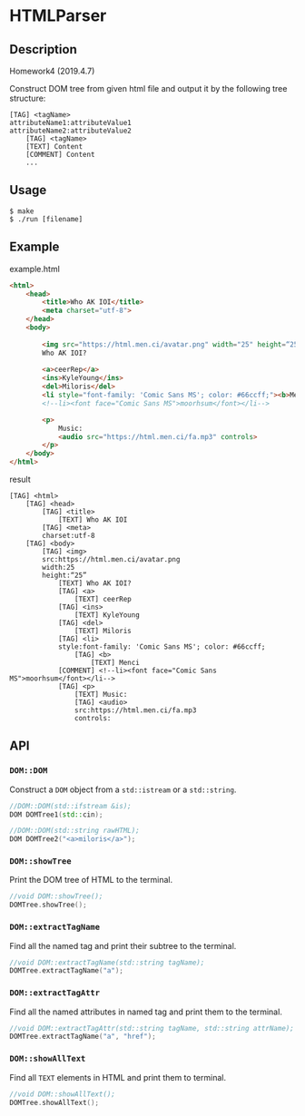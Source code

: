 # HTMLParser

## Description 
Homework4 (2019.4.7)  

Construct DOM tree from given html file and output it by the following tree structure:  

```
[TAG] <tagName>  
attributeName1:attributeValue1   
attributeName2:attributeValue2  
    [TAG] <tagName>  
    [TEXT] Content  
    [COMMENT] Content  
    ...  
```
## Usage

```
$ make
$ ./run [filename]
```  


## Example
example.html
```html
<html>
    <head>
        <title>Who AK IOI</title>
        <meta charset="utf-8">
    </head>
    <body>
    
        <img src="https://html.men.ci/avatar.png" width="25" height=“25”>
        Who AK IOI?
    
        <a>ceerRep</a>
        <ins>KyleYoung</ins>
        <del>Miloris</del>
        <li style="font-family: 'Comic Sans MS'; color: #66ccff;"><b>Menci</b></li>
        <!--li><font face="Comic Sans MS">moorhsum</font></li-->

        <p>
            Music:
            <audio src="https://html.men.ci/fa.mp3" controls>
        </p>
    </body>
</html>
```
result
```
[TAG] <html>
    [TAG] <head>
        [TAG] <title>
            [TEXT] Who AK IOI
        [TAG] <meta>
        charset:utf-8
    [TAG] <body>
        [TAG] <img>
        src:https://html.men.ci/avatar.png
        width:25
        height:“25”
            [TEXT] Who AK IOI?
            [TAG] <a>
                [TEXT] ceerRep
            [TAG] <ins>
                [TEXT] KyleYoung
            [TAG] <del>
                [TEXT] Miloris
            [TAG] <li>
            style:font-family: 'Comic Sans MS'; color: #66ccff;
                [TAG] <b>
                    [TEXT] Menci
            [COMMENT] <!--li><font face="Comic Sans MS">moorhsum</font></li-->
            [TAG] <p>
                [TEXT] Music:
                [TAG] <audio>
                src:https://html.men.ci/fa.mp3
                controls:
```

## API

### `DOM::DOM`
Construct a `DOM` object from a `std::istream` or a `std::string`.

```cpp
//DOM::DOM(std::ifstream &is);
DOM DOMTree1(std::cin);

//DOM::DOM(std::string rawHTML);
DOM DOMTree2("<a>miloris</a>");
```

### `DOM::showTree`
Print the DOM tree of HTML to the terminal.
```cpp
//void DOM::showTree();
DOMTree.showTree();
```

### `DOM::extractTagName`
Find all the named tag and print their subtree to the terminal.
```cpp
//void DOM::extractTagName(std::string tagName);
DOMTree.extractTagName("a");
```

### `DOM::extractTagAttr`
Find all the named attributes in named tag and print them to the terminal.
```cpp
//void DOM::extractTagAttr(std::string tagName, std::string attrName);
DOMTree.extractTagName("a", "href");
```

### `DOM::showAllText`
Find all `TEXT` elements in HTML and print them to terminal.
```cpp
//void DOM::showAllText();
DOMTree.showAllText();
```